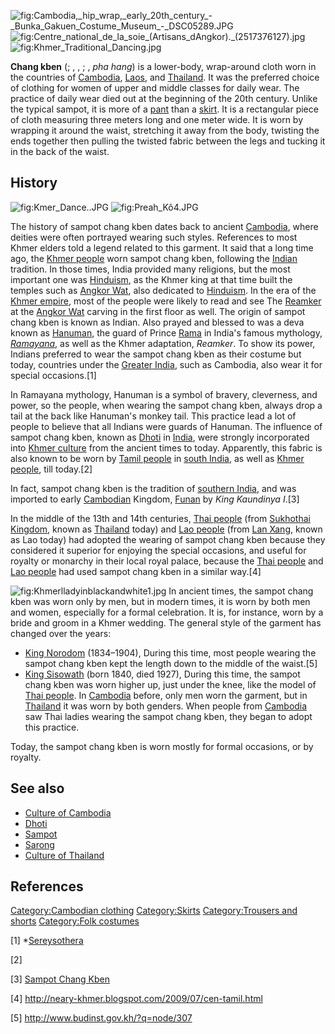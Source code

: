 ![](Cambodia,_hip_wrap,_early_20th_century_-_Bunka_Gakuen_Costume_Museum_-_DSC05289.JPG "fig:Cambodia,_hip_wrap,_early_20th_century_-_Bunka_Gakuen_Costume_Museum_-_DSC05289.JPG")
![](Centre_national_de_la_soie_(Artisans_dAngkor)._(2517376127).jpg "fig:Centre_national_de_la_soie_(Artisans_dAngkor)._(2517376127).jpg")
![](Khmer_Traditional_Dancing.jpg "fig:Khmer_Traditional_Dancing.jpg")

**Chang kben** (; , , ; , *pha hang*) is a lower-body, wrap-around cloth
worn in the countries of [Cambodia](Cambodia "wikilink"),
[Laos](Laos "wikilink"), and [Thailand](Thailand "wikilink"). It was the
preferred choice of clothing for women of upper and middle classes for
daily wear. The practice of daily wear died out at the beginning of the
20th century. Unlike the typical sampot, it is more of a
[pant](Trousers "wikilink") than a [skirt](skirt "wikilink"). It is a
rectangular piece of cloth measuring three meters long and one meter
wide. It is worn by wrapping it around the waist, stretching it away
from the body, twisting the ends together then pulling the twisted
fabric between the legs and tucking it in the back of the waist.

## History

![](Kmer_Dance..JPG "fig:Kmer_Dance..JPG")
![](Preah_Kô4.JPG "fig:Preah_Kô4.JPG")

The history of sampot chang kben dates back to ancient
[Cambodia](Cambodia "wikilink"), where deities were often portrayed
wearing such styles. References to most Khmer elders told a legend
related to this garment. It said that a long time ago, the [Khmer
people](Khmer_people "wikilink") worn sampot chang kben, following the
[Indian](India "wikilink") tradition. In those times, India provided
many religions, but the most important one was
[Hinduism](Hinduism "wikilink"), as the Khmer king at that time built
the temples such as [Angkor Wat](Angkor_Wat "wikilink"), also dedicated
to [Hinduism](Hinduism "wikilink"). In the era of the [Khmer
empire](Khmer_empire "wikilink"), most of the people were likely to read
and see The [Reamker](Reamker "wikilink") at the [Angkor
Wat](Angkor_Wat "wikilink") carving in the first floor as well. The
origin of sampot chang kben is known as Indian. Also prayed and blessed
to was a deva known as [Hanuman](Hanuman "wikilink"), the guard of
Prince [Rama](Rama "wikilink") in India's famous mythology,
*[Ramayana](Ramayana "wikilink")*, as well as the Khmer adaptation,
*Reamker*. To show its power, Indians preferred to wear the sampot chang
kben as their costume but today, countries under the [Greater
India](Greater_India "wikilink"), such as Cambodia, also wear it for
special occasions.[1]

In Ramayana mythology, Hanuman is a symbol of bravery, cleverness, and
power, so the people, when wearing the sampot chang kben, always drop a
tail at the back like Hanuman's monkey tail. This practice lead a lot of
people to believe that all Indians were guards of Hanuman. The influence
of sampot chang kben, known as [Dhoti](Dhoti "wikilink") in
[India](India "wikilink"), were strongly incorporated into [Khmer
culture](Culture_of_Cambodia "wikilink") from the ancient times to
today. Apparently, this fabric is also known to be worn by [Tamil
people](Tamil_people "wikilink") in [south
India](south_India "wikilink"), as well as [Khmer
people](Khmer_people "wikilink"), till today.[2]

In fact, sampot chang kben is the tradition of [southern
India](southern_India "wikilink"), and was imported to early
[Cambodian](Cambodia "wikilink") Kingdom,
[Funan](Kingdom_of_Funan "wikilink") by *King Kaundinya I*.[3]

In the middle of the 13th and 14th centuries, [Thai
people](Thai_people "wikilink") (from [Sukhothai
Kingdom](Sukhothai_Kingdom "wikilink"), known as
[Thailand](Thailand "wikilink") today) and [Lao
people](Lao_people "wikilink") (from [Lan Xang](Lan_Xang "wikilink"),
known as Lao today) had adopted the wearing of sampot chang kben because
they considered it superior for enjoying the special occasions, and
useful for royalty or monarchy in their local royal palace, because the
[Thai people](Thai_people "wikilink") and [Lao
people](Lao_people "wikilink") had used sampot chang kben in a similar
way.[4]

![](Khmerlladyinblackandwhite1.jpg "fig:Khmerlladyinblackandwhite1.jpg")
In ancient times, the sampot chang kben was worn only by men, but in
modern times, it is worn by both men and women, especially for a formal
celebration. It is, for instance, worn by a bride and groom in a Khmer
wedding. The general style of the garment has changed over the years:

-   [King Norodom](Norodom_of_Cambodia "wikilink") (1834–1904), During
    this time, most people wearing the sampot chang kben kept the length
    down to the middle of the waist.[5]
-   [King Sisowath](Sisowath_of_Cambodia "wikilink") (born 1840, died
    1927), During this time, the sampot chang kben was worn higher up,
    just under the knee, like the model of [Thai
    people](Thai_people "wikilink"). In [Cambodia](Cambodia "wikilink")
    before, only men worn the garment, but in
    [Thailand](Thailand "wikilink") it was worn by both genders. When
    people from [Cambodia](Cambodia "wikilink") saw Thai ladies wearing
    the sampot chang kben, they began to adopt this practice.

Today, the sampot chang kben is worn mostly for formal occasions, or by
royalty.

## See also

-   [Culture of Cambodia](Culture_of_Cambodia "wikilink")
-   [Dhoti](Dhoti "wikilink")
-   [Sampot](Sampot "wikilink")
-   [Sarong](Sarong "wikilink")
-   [Culture of Thailand](Culture_of_Thailand "wikilink")

## References

[Category:Cambodian clothing](Category:Cambodian_clothing "wikilink")
[Category:Skirts](Category:Skirts "wikilink") [Category:Trousers and
shorts](Category:Trousers_and_shorts "wikilink") [Category:Folk
costumes](Category:Folk_costumes "wikilink")

[1] \*[Sereysothera](http://sereysotheara.wordpress.com/2009/08/08/%E1%9E%8F%E1%9E%BE%E1%9E%9F%E1%9F%86%E1%9E%96%E1%9E%8F%E1%9F%8B%E1%9E%80%E1%9F%92%E1%9E%94%E1%9E%B7%E1%9E%93-%E1%9E%98%E1%9E%B6%E1%9E%93%E1%9E%80%E1%9F%86%E1%9E%8E%E1%9E%BE%E1%9E%8F%E1%9E%8F%E1%9E%B6/)

[2]

[3] [Sampot Chang
Kben](http://www.ilovekhmer.org/blog/2009/08/%E1%9E%9F%E1%9F%92%E1%9E%9B%E1%9F%80%E1%9E%80%E1%9E%9F%E1%9F%86%E1%9E%96%E1%9E%8F%E1%9F%8B%E1%9E%85%E1%9E%84%E1%9E%80%E1%9F%92%E1%9E%94%E1%9E%B7%E1%9E%93%E1%9E%98%E1%9E%B6%E1%9E%93%E1%9E%96%E1%9E%B8/)

[4] <http://neary-khmer.blogspot.com/2009/07/cen-tamil.html>

[5] <http://www.budinst.gov.kh/?q=node/307>
